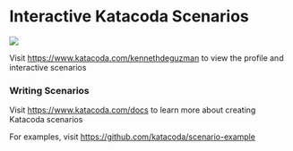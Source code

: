 # Interactive Katacoda Scenarios

[![](http://shields.katacoda.com/katacoda/kennethdeguzman/count.svg)](https://www.katacoda.com/kennethdeguzman "Get your profile on Katacoda.com")

Visit https://www.katacoda.com/kennethdeguzman to view the profile and interactive scenarios

### Writing Scenarios
Visit https://www.katacoda.com/docs to learn more about creating Katacoda scenarios

For examples, visit https://github.com/katacoda/scenario-example
